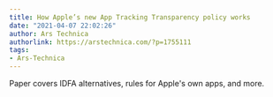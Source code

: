 ```yaml
---
title: How Apple’s new App Tracking Transparency policy works
date: "2021-04-07 22:02:26"
author: Ars Technica
authorlink: https://arstechnica.com/?p=1755111
tags:
- Ars-Technica
---
```

Paper covers IDFA alternatives, rules for Apple's own apps, and more.